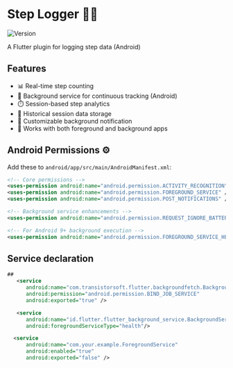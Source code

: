 # Step Logger 🚶‍♂️

![Version](https://img.shields.io/badge/pub-v1.0.0--beta.1-blue)

A Flutter plugin for logging step data (Android)

## Features

- 📊 Real-time step counting
- 🔄 Background service for continuous tracking (Android)
- ⏱️ Session-based step analytics
- 📅 Historical session data storage
- 🔔 Customizable background notification
- 📱 Works with both foreground and background apps

## Android Permissions ⚙️

Add these to `android/app/src/main/AndroidManifest.xml`:

```xml
<!-- Core permissions -->
<uses-permission android:name="android.permission.ACTIVITY_RECOGNITION" />
<uses-permission android:name="android.permission.FOREGROUND_SERVICE" />
<uses-permission android:name="android.permission.POST_NOTIFICATIONS" />

<!-- Background service enhancements -->
<uses-permission android:name="android.permission.REQUEST_IGNORE_BATTERY_OPTIMIZATIONS" />

<!-- For Android 9+ background execution -->
<uses-permission android:name="android.permission.FOREGROUND_SERVICE_HEALTH" />
```

## Service declaration

```xml
##
   <service
      android:name="com.transistorsoft.flutter.backgroundfetch.BackgroundFetchService"
      android:permission="android.permission.BIND_JOB_SERVICE"
      android:exported="true" />

   <service
      android:name="id.flutter.flutter_background_service.BackgroundService"
      android:foregroundServiceType="health"/>

  <service
      android:name="com.your.example.ForegroundService"
      android:enabled="true"
      android:exported="false" />                  
```